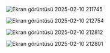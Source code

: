 
![Ekran görüntüsü 2025-02-10 211745](https://github.com/user-attachments/assets/f069bb8f-85cd-4cf5-883c-1d196c5b58cf)






![Ekran görüntüsü 2025-02-10 212754](https://github.com/user-attachments/assets/85d2b825-23d8-4492-a5b6-cbbd689e7106)






![Ekran görüntüsü 2025-02-10 212812](https://github.com/user-attachments/assets/646f8bc6-b374-49cd-973b-15042aeaf7cc)




![Ekran görüntüsü 2025-02-10 212801](https://github.com/user-attachments/assets/b93b3114-2eea-4245-b7ca-3a412b15535e)
